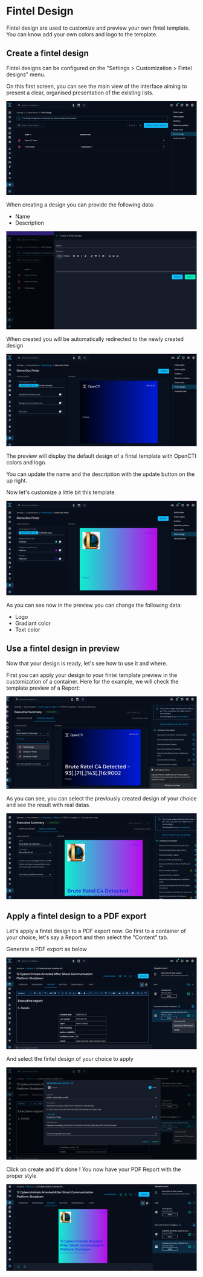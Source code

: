 # Fintel Design

Fintel design are used to customize and preview your own fintel template. You can know add your own colors and logo to the template.

## Create a fintel design
Fintel designs can be configured on the "Settings > Customization > Fintel designs" menu.

On this first screen, you can see the main view of the interface aiming to present a clear, organised presentation of the existing lists.

![Fintel design interface](./assets/fintel-designs/fintel-design-list.png)

When creating a design you can provide the following data:
- Name
- Description

![Fintel design creation form](./assets/fintel-designs/fintel-design-creation-form.png)

When created you will be automatically redirected to the newly created design

![Fintel design overview](./assets/fintel-designs/fintel-design-overview.png)

The preview will display the default design of a fintel template with OpenCTI colors and logo.

You can update the name and the description with the update button on the up right.

Now let's customize a little bit this template.

![Fintel design customization](./assets/fintel-designs/fintel-design-custom.png)

As you can see now in the preview you can change the following data:
- Logo
- Gradiant color
- Text color

## Use a fintel design in preview

Now that your design is ready, let's see how to use it and where.

First you can apply your design to your fintel template preview in the customization of a container.
Here for the example, we will check the template preview of a Report:

![Fintel design template preview](./assets/fintel-designs/fintel-design-template-preview.png)

As you can see, you can select the previously created design of your choice and see the result with real datas.

![Fintel design template preview 2](./assets/fintel-designs/fintel-design-template-preview-2.png)

## Apply a fintel design to a PDF export

Let's apply a fintel design to a PDF export now.
Go first to a container of your choice, let's say a Report and then select the "Content" tab.

Generate a PDF export as below

![Fintel design export PDF](./assets/fintel-designs/fintel-design-pdf-export.png)

And select the fintel design of your choice to apply

![Fintel design export PDF form](./assets/fintel-designs/fintel-design-pdf-export-form.png)

Click on create and it's done ! You now have your PDF Report with the proper style

![Fintel design export](./assets/fintel-designs/fintel-design-export.png)




